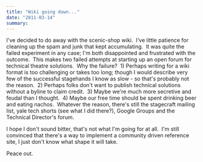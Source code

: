 ```yaml
---
title: "Wiki going down..."
date: "2011-03-14"
summary: 
---
```


I've decided to do away with the scenic-shop wiki.  I've little patience for cleaning up the spam and junk that kept accumulating.  It was quite the failed experiment in any case; I'm both disappointed and frustrated with the outcome.  This makes two failed attempts at starting up an open forum for technical theatre solutions.  Why the failure?  1) Perhaps writing for a wiki format is too challenging or takes too long; though I would describe very few of the successful stagehands I know as slow - so that's probably not the reason.  2) Perhaps folks don't want to publish technical solutions without a byline to claim credit.  3) Maybe we're much more secretive and feudal than I thought.  4) Maybe our free time should be spent drinking beer and eating nachos.  Whatever the reason, there's still the stagecraft mailing list, yale tech shorts (see what I did there?), Google Groups and the Technical Director's forum.

I hope I don't sound bitter, that's not what I'm going for at all.  I'm still convinced that there's a way to implement a community driven reference site, I just don't know what shape it will take.

Peace out.
